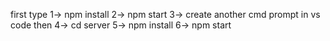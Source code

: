 
first type
1-> npm install
2-> npm start
3-> create another cmd prompt in vs code then
4-> cd server
5-> npm install
6-> npm start

